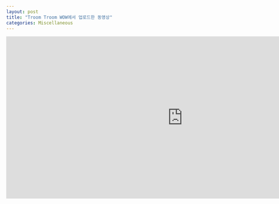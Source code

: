 ```yaml
---
layout: post
title: "Troom Troom WOW에서 업로드한 동영상"
categories: Miscellaneous
---
```


<iframe width="945" height="435" src="https://www.youtube.com/embed/videoseries?list=UUvj8vNOUbLgPrBTuAqjew6A" frameborder="0" allow="accelerometer; autoplay; clipboard-write; encrypted-media; gyroscope; picture-in-picture" allowfullscreen></iframe>
